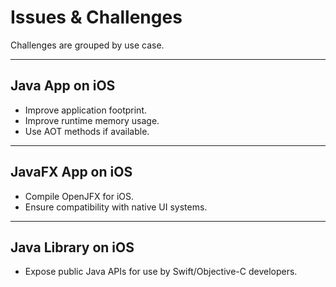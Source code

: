 # Issues & Challenges

Challenges are grouped by use case.

---

## Java App on iOS
- Improve application footprint.
- Improve runtime memory usage.
- Use AOT methods if available.

---

## JavaFX App on iOS
- Compile OpenJFX for iOS.
- Ensure compatibility with native UI systems.

---

## Java Library on iOS
- Expose public Java APIs for use by Swift/Objective-C developers.
